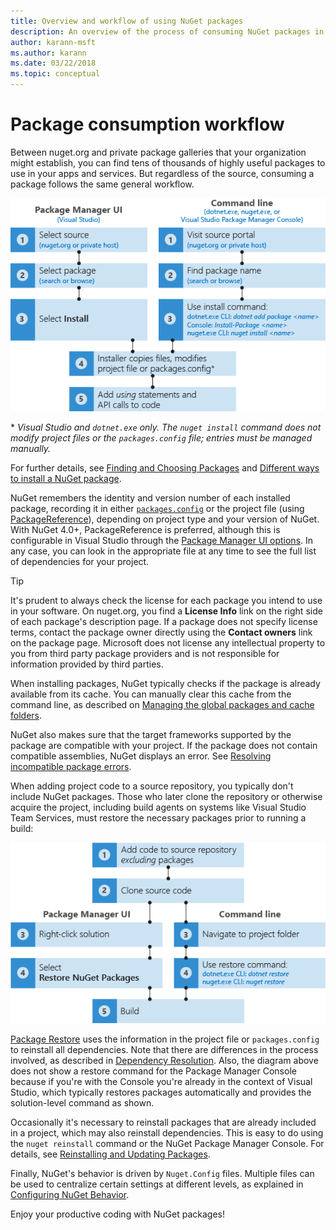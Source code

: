 ```yaml
---
title: Overview and workflow of using NuGet packages
description: An overview of the process of consuming NuGet packages in a project, with links to other specific parts of the process.
author: karann-msft
ms.author: karann
ms.date: 03/22/2018
ms.topic: conceptual
---
```


# Package consumption workflow

Between nuget.org and private package galleries that your organization might establish, you can find tens of thousands of highly useful packages to use in your apps and services. But regardless of the source, consuming a package follows the same general workflow.

![Flow of going to a package source, finding a package, installing it in a project, then adding a using statement and calls to the package API](media/Overview-01-GeneralFlow.png)

\* _Visual Studio and `dotnet.exe` only. The `nuget install` command does not modify project files or the `packages.config` file; entries must be managed manually._

For further details, see [Finding and Choosing Packages](../consume-packages/finding-and-choosing-packages.md) and [Different ways to install a NuGet package](ways-to-install-a-package.md).

NuGet remembers the identity and version number of each installed package, recording it in either [`packages.config`](../reference/packages-config.md) or the project file (using [PackageReference](../consume-packages/package-references-in-project-files.md)), depending on project type and your version of NuGet. With NuGet 4.0+, PackageReference is preferred, although this is configurable in Visual Studio through the [Package Manager UI options](../tools/package-manager-ui.md). In any case, you can look in the appropriate file at any time to see the full list of dependencies for your project.

> [!Tip]
> It's prudent to always check the license for each package you intend to use in your software. On nuget.org, you find a **License Info** link on the right side of each package's description page. If a package does not specify license terms, contact the package owner directly using the **Contact owners** link on the package page. Microsoft does not license any intellectual property to you from third party package providers and is not responsible for information provided by third parties.

When installing packages, NuGet typically checks if the package is already available from its cache. You can manually clear this cache from the command line, as described on [Managing the global packages and cache folders](../consume-packages/managing-the-global-packages-and-cache-folders.md).

NuGet also makes sure that the target frameworks supported by the package are compatible with your project. If the package does not contain compatible assemblies, NuGet displays an error. See [Resolving incompatible package errors](dependency-resolution.md#resolving-incompatible-package-errors).

When adding project code to a source repository, you typically don't include NuGet packages. Those who later clone the repository or otherwise acquire the project, including build agents on systems like Visual Studio Team Services, must restore the necessary packages prior to running a build:

![Flow of restoring NuGet packages by cloning a repository and using either a restore command](media/Overview-02-RestoreFlow.png)

[Package Restore](../consume-packages/package-restore.md) uses the information in the project file or `packages.config` to reinstall all dependencies. Note that there are differences in the process involved, as described in [Dependency Resolution](../consume-packages/dependency-resolution.md). Also, the diagram above does not show a restore command for the Package Manager Console because if you're with the Console you're already in the context of Visual Studio, which typically restores packages automatically and provides the solution-level command as shown.

Occasionally it's necessary to reinstall packages that are already included in a project, which may also reinstall dependencies. This is easy to do using the `nuget reinstall` command or the NuGet Package Manager Console. For details, see [Reinstalling and Updating Packages](../consume-packages/reinstalling-and-updating-packages.md).

Finally, NuGet's behavior is driven by `Nuget.Config` files. Multiple files can be used to centralize certain settings at different levels, as explained in [Configuring NuGet Behavior](../consume-packages/configuring-nuget-behavior.md).

Enjoy your productive coding with NuGet packages!
